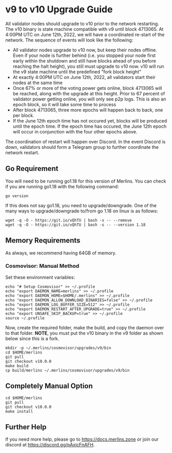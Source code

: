 # v9 to v10 Upgrade Guide

All validator nodes should upgrade to v10 prior to the network restarting. The v10 binary is state machine compatible with v9 until block 4713065. At 4:00PM UTC on June 12th, 2022, we will have a coordinated re-start of the network. The sequence of events will look like the following:

* All validator nodes upgrade to v10 now, but keep their nodes offline. Even if your node is further behind (i.e. you stopped your node first early within the shutdown and still have blocks ahead of you before reaching the halt height), you still must upgrade to v10 now. v10 will run the v9 state machine until the predefined "fork block height"
* At exactly 4:00PM UTC on June 12th, 2022, all validators start their nodes at the same time
* Once 67% or more of the voting power gets online, block 4713065 will be reached, along with the upgrade at this height. Prior to 67 percent of validator power getting online, you will only see p2p logs. This is also an epoch block, so it will take some time to process
* After block 4713065, three more epochs will happen back to back, one per block.
* If the June 12th epoch time has not occured yet, blocks will be produced until the epoch time. If the epoch time has occured, the June 12th epoch will occur in conjunction with the four other epochs above.

The coordination of restart will happen over Discord. In the event Discord is down, validators should form a Telegram group to further coordinate the network restart.

## Go Requirement

You will need to be running go1.18 for this version of Merlins. You can check if you are running go1.18 with the following command:

```{.sh}
go version
```

If this does not say go1.18, you need to upgrade/downgrade. One of the many ways to upgrade/downgrade to/from go 1.18 on linux is as follows:

```{.sh}
wget -q -O - https://git.io/vQhTU | bash -s -- --remove
wget -q -O - https://git.io/vQhTU | bash -s -- --version 1.18
```

## Memory Requirements

As always, we recommend having 64GB of memory. 

### Cosmovisor: Manual Method

Set these environment variables:

```{.sh}
echo "# Setup Cosmovisor" >> ~/.profile
echo "export DAEMON_NAME=merlins" >> ~/.profile
echo "export DAEMON_HOME=$HOME/.merlins" >> ~/.profile
echo "export DAEMON_ALLOW_DOWNLOAD_BINARIES=false" >> ~/.profile
echo "export DAEMON_LOG_BUFFER_SIZE=512" >> ~/.profile
echo "export DAEMON_RESTART_AFTER_UPGRADE=true" >> ~/.profile
echo "export UNSAFE_SKIP_BACKUP=true" >> ~/.profile
source ~/.profile
```

Now, create the required folder, make the build, and copy the daemon over to that folder. **NOTE**, you must put the v10 binary in the v9 folder as shown below since this is a fork.

```{.sh}
mkdir -p ~/.merlins/cosmovisor/upgrades/v9/bin
cd $HOME/merlins
git pull
git checkout v10.0.0
make build
cp build/merlins ~/.merlins/cosmovisor/upgrades/v9/bin
```

## Completely Manual Option

```{.sh}
cd $HOME/merlins
git pull
git checkout v10.0.0
make install
```

## Further Help

If you need more help, please go to <https://docs.merlins.zone> or join our discord at <https://discord.gg/pAxjcFnAFH>.
